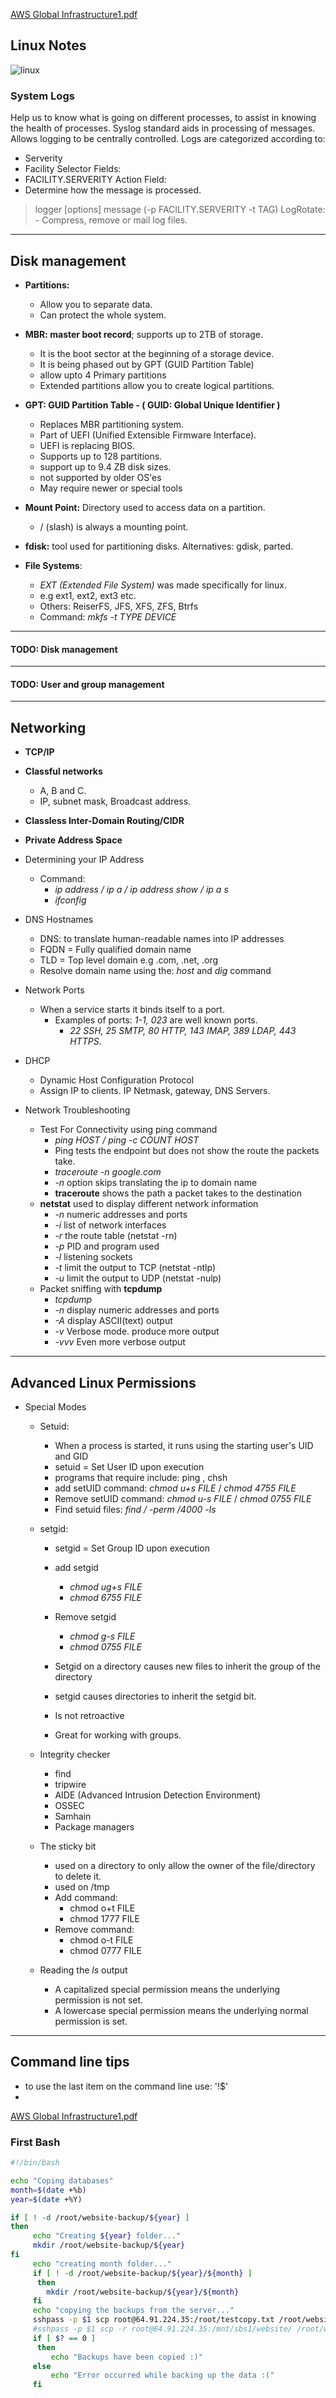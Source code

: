 [AWS Global Infrastructure1.pdf](https://github.com/ngeno7/Linux-Notes/files/9354565/AWS.Global.Infrastructure1.pdf)
## Linux Notes

![linux](https://user-images.githubusercontent.com/9430676/181217374-9419762c-d0d7-4ae7-989f-b2db52341ca7.png)

### System Logs

Help us to know what is going on different processes, to assist in knowing the health of processes.
Syslog standard aids in processing of messages. Allows logging to be centrally controlled.
Logs are categorized according to:
  - Serverity
  - Facility
Selector Fields:
  - FACILITY.SERVERITY
Action Field:
 - Determine how the message is processed.

  >logger [options] message (-p FACILITY.SERVERITY -t TAG)
>LogRotate: - Compress, remove or mail log files.

---
## Disk management
- **Partitions:**
  - Allow you to separate data.
  - Can protect the whole system.
- **MBR: master boot record**; supports up to 2TB of storage.
  - It is the boot sector at the beginning of a storage device.
  - It is being phased out by GPT (GUID Partition Table)
  - allow upto 4 Primary partitions
  - Extended partitions allow you to create logical partitions.

- **GPT: GUID Partition Table - ( GUID: Global Unique Identifier )**
  - Replaces MBR partitioning system.
  - Part of UEFI (Unified Extensible Firmware Interface).
  - UEFI is replacing BIOS.
  - Supports up to 128 partitions.
  - support up to 9.4 ZB disk sizes.
  - not supported by older OS'es
  - May require newer or special tools

- **Mount Point:** Directory used to access data on a partition.
  - / (slash) is always a mounting point.

- **fdisk:** tool used for partitioning disks.
  Alternatives: gdisk, parted.
- **File Systems**:
   - *EXT (Extended File System)* was made specifically for linux.
   - e.g ext1, ext2, ext3 etc.
   - Others: ReiserFS, JFS, XFS, ZFS, Btrfs
   - Command: *mkfs -t TYPE DEVICE*
---
#### TODO: Disk management
---
#### TODO: User and group management
---
## Networking
- **TCP/IP**
- **Classful networks**
    - A, B and C.
    - IP, subnet mask, Broadcast address.
- **Classless Inter-Domain Routing/CIDR**
- **Private Address Space**
- Determining your IP Address
    - Command:
        - *ip address / ip a / ip address show / ip a s*
        - *ifconfig*
 - DNS Hostnames
    - DNS: to translate human-readable names into IP addresses
    - FQDN = Fully qualified domain name
    - TLD = Top level domain e.g .com, .net, .org
    - Resolve domain name using the: *host* and *dig* command
    
 - Network Ports
    - When a service starts it binds itself to a port.
        - Examples of ports: *1-1, 023* are well known ports.
            - *22 SSH, 25 SMTP, 80 HTTP, 143 IMAP, 389 LDAP, 443 HTTPS*.
 - DHCP
    - Dynamic Host Configuration Protocol
    - Assign IP to clients. IP Netmask, gateway, DNS Servers.

- Network Troubleshooting
    - Test For Connectivity using ping command
        - *ping HOST / ping -c COUNT HOST*
        - Ping tests the endpoint but does not show the route the packets take.
        - *traceroute -n google.com* 
        - *-n* option skips translating the ip to domain name
        - **traceroute** shows the path a packet takes to the destination
     - **netstat** used to display different network information
        -  *-n* numeric addresses and ports
        -  *-i* list of network interfaces
        -  *-r* the route table (netstat -rn)
        -  *-p* PID and program used
        -  *-l* listening sockets
        -  *-t* limit the output to TCP (netstat -ntlp)
        -  *-u* limit the output to UDP (netstat -nulp)
    - Packet sniffing with **tcpdump**
        - *tcpdump*
        -  *-n* display numeric addresses and ports
        -  *-A* display ASCII(text) output
        -  *-v* Verbose mode. produce more output
        -  *-vvv* Even more verbose output
---
## Advanced Linux Permissions
  - Special Modes
    - Setuid:
      - When a process is started, it runs using the starting user's UID and GID
      - setuid = Set User ID upon execution
      - programs that require include: ping , chsh
      - add setUID command: *chmod u+s FILE* / *chmod 4755 FILE*
      - Remove setUID command: *chmod u-s FILE* / *chmod 0755 FILE*
      - Find setuid files: *find / -perm /4000 -ls*

    - setgid:
      - setgid = Set Group ID upon execution
      - add setgid
        - *chmod ug+s FILE*
        - *chmod 6755 FILE*

       - Remove setgid
          - *chmod g-s FILE*
          - *chmod 0755 FILE*
      - Setgid on a directory causes new files to inherit the group of the directory
      - setgid causes  directories to inherit the setgid bit.
      - Is not retroactive
      - Great for working with groups.

    - Integrity checker
        - find
        - tripwire
        - AIDE (Advanced Intrusion Detection Environment)
        - OSSEC
        - Samhain
        - Package managers
    - The sticky bit
        - used on a directory to only allow the owner of the file/directory to delete it.
        - used on /tmp
        - Add command:
            - chmod o+t FILE
            - chmod 1777 FILE
        - Remove command:
            - chmod o-t FILE
            - chmod 0777 FILE

    - Reading the *ls* output
        - A capitalized special permission means the underlying permission is not set.
        - A lowercase special permission means the underlying normal permission is set.
--- 
 ## Command line tips
  - to use the last item on the command line use: '!$'
  - 
[AWS Global Infrastructure1.pdf](https://github.com/ngeno7/Linux-Notes/files/9354569/AWS.Global.Infrastructure1.pdf)

### First Bash 

```bash
#!/bin/bash

echo "Coping databases"
month=$(date +%b)
year=$(date +%Y)

if [ ! -d /root/website-backup/${year} ]
then
     echo "Creating ${year} folder..."
     mkdir /root/website-backup/${year}
fi
     echo "creating month folder..."
     if [ ! -d /root/website-backup/${year}/${month} ]
      then
        mkdir /root/website-backup/${year}/${month}
     fi
     echo "copying the backups from the server..."
     sshpass -p $1 scp root@64.91.224.35:/root/testcopy.txt /root/website-backup/${year}/{month}
     #sshpass -p $1 scp -r root@64.91.224.35:/mnt/sbs1/website/ /root/website-backup/${year}/{month}
     if [ $? == 0 ]
      then
         echo "Backups have been copied :)"
     else
         echo "Error occurred while backing up the data :("
     fi

```
